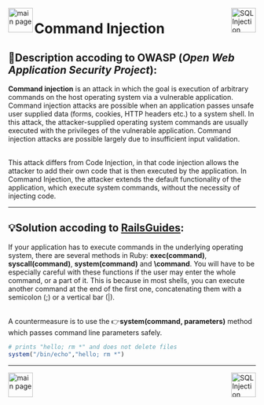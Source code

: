 <a href=README.md><img align="left" height="50" src="https://user-images.githubusercontent.com/35313265/127749412-a8b42cd6-0285-449e-97b8-4f9e46b57dce.png" title="main page"></a>
<a href="sql_injection.md"><img align="right" height="50" src="https://user-images.githubusercontent.com/35313265/127749414-2252b86a-76dd-4a42-8acf-4c3d88667f2f.png" title="SQL Injection"></a>

# Command Injection

## 📝Description accoding to **OWASP** (*Open Web Application Security Project*):

<b>Command injection</b> is an attack in which the goal is execution of arbitrary commands on the host operating system via a vulnerable application. Command injection attacks are possible when an application passes unsafe user supplied data (forms, cookies, HTTP headers etc.) to a system shell. In this attack, the attacker-supplied operating system commands are usually executed with the privileges of the vulnerable application. Command injection attacks are possible largely due to insufficient input validation.<br/><br/>

This attack differs from Code Injection, in that code injection allows the attacker to add their own code that is then executed by the application. In Command Injection, the attacker extends the default functionality of the application, which execute system commands, without the necessity of injecting code.
<hr/>

## 💡Solution accoding to [**RailsGuides**](https://guides.rubyonrails.org/v2.3.11/security.html):

If your application has to execute commands in the underlying operating system, there are several methods in Ruby: **exec(command)**, **syscall(command)**, **system(command)** and **\command**. You will have to be especially careful with these functions if the user may enter the whole command, or a part of it. This is because in most shells, you can execute another command at the end of the first one, concatenating them with a semicolon (;) or a vertical bar (|).<br/><br/>

A countermeasure is to use the 👉**system(command, parameters)** method which passes command line parameters safely.
```ruby
# prints "hello; rm *" and does not delete files
system("/bin/echo","hello; rm *")
```
<hr/>
<p><a href=README.md><img align="left" height="50" src="https://user-images.githubusercontent.com/35313265/127749412-a8b42cd6-0285-449e-97b8-4f9e46b57dce.png" title="main page"></a>
<a href="sql_injection.md"><img align="right" height="50" src="https://user-images.githubusercontent.com/35313265/127749414-2252b86a-76dd-4a42-8acf-4c3d88667f2f.png" title="SQL Injection"></a></p>

